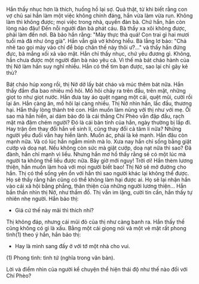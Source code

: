 Hắn thấy nhục hơn là thích, huống hồ lại sợ. Quả thật, từ khi biết rằng con vợ chủ sai hắn làm một việc không chính đáng, hắn vừa làm vừa run. Không làm thì không được; mọi việc trong nhà, quyền đàn bà. Chứ hắn, hắn còn lòng nào đâu! Đến nỗi người đàn bà phát cáu. Bà thấy xa xôi không được, phải làm đến nơi. Bà bảo hắn rằng: "Mày thực thà quá! Con trai gì hai mươi tuổi mà đã như ông già". Hắn vẫn giả vờ không hiểu. Bà lẳng lơ bảo: "Chả nhẽ tao gọi mày vào chỉ để bóp chân thế này thôi ư?..." và thấy hắn đứng đực, bà mắng xối xả vào mặt. Hắn chỉ thấy nhục, chứ yêu đương gì. Không, hắn chưa được một người đàn bà nào yêu cả. Vì thế mà bát cháo hành của thị Nở làm hắn suy nghĩ nhiều. Hắn có thể tìm bạn được, sao lại chỉ gây kẻ thù?

Bát cháo húp xong rồi, thị Nở dở lấy bát cháo và múc thêm bát nữa. Hắn thấy đầm đìa bao nhiêu mồ hôi. Mồ hôi chảy ra trên đầu, trên mặt, những giọt to như giọt nước. Hắn đưa tay áo quệt ngang một cái, quệt mũi, cười rồi lại ăn. Hắn càng ăn, mồ hôi lại càng nhiều. Thị Nở nhìn hắn, lắc đầu, thương hại. Hắn thấy lòng thành trẻ con. Hắn muốn làm nũng với thị như với mẹ. Ôi sao mà hắn hiền, ai dám bảo đó là cái thằng Chí Phèo vẫn đập đầu, rạch mặt mà đâm chém người? Đó là cái bản tính của hắn, ngày thường bị lấp đi. Hay trận ốm thay đổi hắn về sinh lí, cũng thay đổi cả tâm lí nữa? Những người yếu đuối vẫn hay hiền lành. Muốn ác, phải là kẻ mạnh. Hắn đâu còn mạnh nữa. Và có lúc hắn ngẫm mình mà lo. Xưa nay hắn chỉ sống bằng giật cướp và doạ nạt. Nếu không còn sức mà giật cướp, doạ nạt nữa thì sao? Đã đành, hắn chỉ mạnh vì liều. Nhưng hắn mơ hồ thấy rằng sẽ có một lúc mà người ta không thể liều được nữa. Bây giờ mới nguy! Trời ơi! Hắn thèm lương thiện, hắn muốn làm hoà với mọi người biết bao! Thị Nở sẽ mở đường cho hắn. Thị có thể sống yên ổn với hắn thì sao người khác lại không thể được. Họ sẽ thấy rằng hắn cũng có thể không làm hại được ai. Họ sẽ lại nhận hắn vào cái xã hội bằng phẳng, thân thiện của những người lương thiện... Hắn bần thần nhìn thị Nở, như thầm đố. Thị vẫn im lặng, cười tin cẩn, hắn thấy tự nhiên nhẹ người. Hắn bảo thị:

- Giá cứ thế này mãi thì thích nhỉ?

Thị không đáp, nhưng cái mũi đỏ của thị như càng banh ra. Hắn thấy thế cũng không có gì là xấu. Bằng một cái giọng nói và một vẻ mặt rất phong tình(1) theo ý hắn, hắn bảo thị:

- Hay là mình sang đấy ở với tớ một nhà cho vui.

(1) Phong tình: tình tứ (nghĩa trong văn bản).

Lời và điểm nhìn của người kể chuyện thể hiện thái độ như thế nào đối với Chí Phèo?
